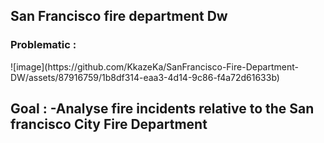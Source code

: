 <h2>San Francisco fire department Dw</h2>

<h3>Problematic :</h3>
![image](https://github.com/KkazeKa/SanFrancisco-Fire-Department-DW/assets/87916759/1b8df314-eaa3-4d14-9c86-f4a72d61633b)

Goal : 
  -Analyse fire incidents relative to the San francisco City Fire Department
  -
